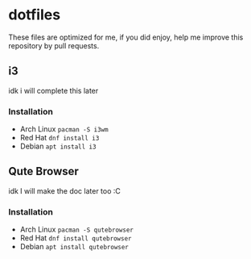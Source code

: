# dotfiles

These files are optimized for me, if you did enjoy, help me improve this repository by pull requests.

## i3

idk i will complete this later

### Installation

- Arch Linux
    `pacman -S i3wm`
- Red Hat
    `dnf install i3`
- Debian
    `apt install i3`

## Qute Browser

idk I will make the doc later too :C

### Installation
- Arch Linux
    `pacman -S qutebrowser`
- Red Hat
    `dnf install qutebrowser`
- Debian
    `apt install qutebrowser`
